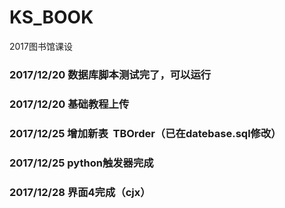 # KS_BOOK
2017图书馆课设
### 2017/12/20 数据库脚本测试完了，可以运行
### 2017/12/20 基础教程上传
### 2017/12/25 增加新表  **TBOrder**（已在datebase.sql修改）
### 2017/12/25 python触发器完成
### 2017/12/28 界面4完成（cjx）
